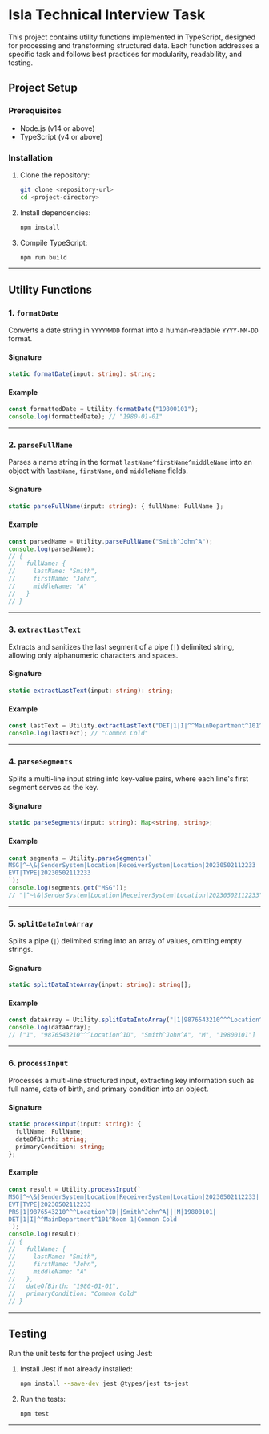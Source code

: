 
# **Isla Technical Interview Task**

This project contains utility functions implemented in TypeScript, designed for processing and transforming structured data. Each function addresses a specific task and follows best practices for modularity, readability, and testing.

## **Project Setup**

### Prerequisites
- Node.js (v14 or above)
- TypeScript (v4 or above)

### Installation
1. Clone the repository:
   ```bash
   git clone <repository-url>
   cd <project-directory>
   ```
2. Install dependencies:
   ```bash
   npm install
   ```
3. Compile TypeScript:
   ```bash
   npm run build
   ```

---

## **Utility Functions**

### **1. `formatDate`**
Converts a date string in `YYYYMMDD` format into a human-readable `YYYY-MM-DD` format.

#### **Signature**
```typescript
static formatDate(input: string): string;
```

#### **Example**
```typescript
const formattedDate = Utility.formatDate("19800101");
console.log(formattedDate); // "1980-01-01"
```

---

### **2. `parseFullName`**
Parses a name string in the format `lastName^firstName^middleName` into an object with `lastName`, `firstName`, and `middleName` fields.

#### **Signature**
```typescript
static parseFullName(input: string): { fullName: FullName };
```

#### **Example**
```typescript
const parsedName = Utility.parseFullName("Smith^John^A");
console.log(parsedName);
// {
//   fullName: {
//     lastName: "Smith",
//     firstName: "John",
//     middleName: "A"
//   }
// }
```

---

### **3. `extractLastText`**
Extracts and sanitizes the last segment of a pipe (`|`) delimited string, allowing only alphanumeric characters and spaces.

#### **Signature**
```typescript
static extractLastText(input: string): string;
```

#### **Example**
```typescript
const lastText = Utility.extractLastText("DET|1|I|^^MainDepartment^101^Room 1|Common Cold");
console.log(lastText); // "Common Cold"
```

---

### **4. `parseSegments`**
Splits a multi-line input string into key-value pairs, where each line's first segment serves as the key.

#### **Signature**
```typescript
static parseSegments(input: string): Map<string, string>;
```

#### **Example**
```typescript
const segments = Utility.parseSegments(`
MSG|^~\&|SenderSystem|Location|ReceiverSystem|Location|20230502112233
EVT|TYPE|20230502112233
`);
console.log(segments.get("MSG"));
// "|^~\&|SenderSystem|Location|ReceiverSystem|Location|20230502112233"
```

---

### **5. `splitDataIntoArray`**
Splits a pipe (`|`) delimited string into an array of values, omitting empty strings.

#### **Signature**
```typescript
static splitDataIntoArray(input: string): string[];
```

#### **Example**
```typescript
const dataArray = Utility.splitDataIntoArray("|1|9876543210^^^Location^ID||Smith^John^A|||M|19800101|");
console.log(dataArray);
// ["1", "9876543210^^^Location^ID", "Smith^John^A", "M", "19800101"]
```

---

### **6. `processInput`**
Processes a multi-line structured input, extracting key information such as full name, date of birth, and primary condition into an object.

#### **Signature**
```typescript
static processInput(input: string): {
  fullName: FullName;
  dateOfBirth: string;
  primaryCondition: string;
};
```

#### **Example**
```typescript
const result = Utility.processInput(`
MSG|^~\&|SenderSystem|Location|ReceiverSystem|Location|20230502112233||DATA^TYPE|123456|P|2.5
EVT|TYPE|20230502112233
PRS|1|9876543210^^^Location^ID||Smith^John^A|||M|19800101|
DET|1|I|^^MainDepartment^101^Room 1|Common Cold
`);
console.log(result);
// {
//   fullName: {
//     lastName: "Smith",
//     firstName: "John",
//     middleName: "A"
//   },
//   dateOfBirth: "1980-01-01",
//   primaryCondition: "Common Cold"
// }
```

---

## **Testing**

Run the unit tests for the project using Jest:

1. Install Jest if not already installed:
   ```bash
   npm install --save-dev jest @types/jest ts-jest
   ```
2. Run the tests:
   ```bash
   npm test
   ```

---